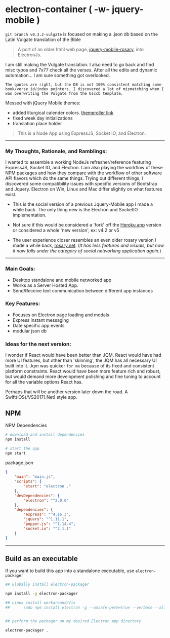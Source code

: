 # electron-container ( -w- jquery-mobile )

```git branch v0.3.2-vulgate``` is focused on making a .json db based on the Latin Vulgate translation of the Bible

> A port of an older html web page, [jquery-mobile-rosary](https://github.com/mezcel/rosary-jquery-mobile), into ElectronJs.

I am still making the Vulgate translation. I also need to go back and find misc typos and 7x77 check all the verses. After all the edits and dynamic automation... I am sure something got overlooked.

```The quotes are right, but the DB is not 100% consistent matching some book/verse id/index pointers. I discovered a lot of mismatching when I was overwriting the Vulgate from the Usccb template.```

Messed with jQuery Mobile themes:

* added liturgical calender colors. [themeroller link](https://themeroller.jquerymobile.com:443/?ver=1.4.5&style_id=20181026-7)
* fixed week day initializations
* translation place holder

> This is a Node App using ExpressJS, Socket IO, and Electron.

---

### My Thoughts, Rationale, and Ramblings:

I wanted to assemble a working NodeJs refresher/reference featuring ExpressJS, Socket IO, and Electron. I am also playing the workflow of these NPM packages and how they compare with the workflow of other software API flavors which do the same things. Trying out different things, I discovered some compatibility issues with specific versions of Bootstrap and Jquery. Electron on Win, Linux and Mac differ slightly on what features exist.

* This is the social version of a previous Jquery-Mobile app I made a while back. The only thing new is the Electron and SocketIO implementation.

* Not sure if this would be considered a 'fork' off the [Heroku app](https://github.com/mezcel/heroku-joyful-mystery) version or considered a whole 'new version', ex: v4.2 or v5

* The user experience closer resembles an even older rosary version I made a while back, [rosary.net](https://github.com/mezcel/rosary.net). (_It has less features and visuals, but now it now falls under the category of social networking application again._)

---

### Main Goals:


* Desktop standalone and mobile networked app
* Works as a Server Hosted App.
* Send/Receive text communication between different app instances

### Key Features:

* Focuses on Electron page loading and modals
* Express instant messaging
* Date specific app events
* modular json db

### Ideas for the next version:

I wonder if React would have been better than JQM. React would have had more UI features, but other than 'skinning', the JQM has all necessary UI built into it. Jqm was quicker ```for me``` because of its fixed and consistent platform constraints. React would have been more feature rich and robust, but would demand more development polishing and fine tuning to account for all the variable options React has.

Perhaps that will be another version later down the road. A Swift(iOS)/VS2017(.Net) style app.

## NPM

NPM Dependencies

```sh
# download and install dependencies
npm install

# start the app
npm start
```

package.json

```json
{
    "main": "main.js",
    "scripts": {
        "start": "electron ."
    },
    "devDependencies": {
        "electron": "^2.0.0"
    },
    "dependencies": {
        "express": "^4.16.3",
        "jquery": "^1.11.1",
        "popper.js": "^1.14.4",
        "socket.io": "^2.1.1"
    }
}
```

---

## Build as an executable

If you want to build this app into a standalone executable, use ```electron-packager```

```sh
## Globally install electron-packager

npm install -g electron-packager

## Linux install workaround/fix
##      sudo npm install electron -g --unsafe-perm=true --verbose --allow-root


## perform the packager on my desired Electron App directory.

electron-packager .
```
